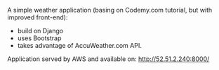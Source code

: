 A simple weather application (basing on Codemy.com tutorial, but with improved front-end):
 - build on Django
 - uses Bootstrap
 - takes advantage of AccuWeather.com API.
 
Application served by AWS and available on: http://52.51.2.240:8000/
